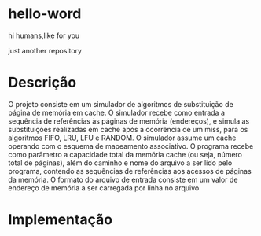 # hello-word

hi humans,like for you

just another repository


# Descrição

O projeto consiste em um simulador de algoritmos de substituição de página de memória em cache. O simulador recebe como entrada a sequência de referências às páginas de memória (endereços), e simula as substituições realizadas em cache após a ocorrência de um miss, para os algoritmos FIFO, LRU, LFU e RANDOM. O simulador assume um cache operando com o esquema de mapeamento associativo. O programa recebe como parâmetro a capacidade total da memória cache (ou seja, número total de páginas), além do caminho e nome do arquivo a ser lido pelo programa, contendo as sequências de referências aos acessos de páginas da memória. O formato do arquivo de entrada consiste em um valor de endereço de memória a ser carregada por linha no arquivo

# Implementação

